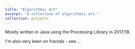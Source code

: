 ```yaml
---
title: "Algorithmic Art"
excerpt: "A collection of algorithmic art."
collection: projects
---
```


Mostly written in Java using the Processing Library in 2017/18.

I'm also very keen on fractals - see ...